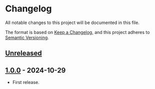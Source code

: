 # Changelog

All notable changes to this project will be documented in this file.

The format is based on [Keep a Changelog](https://keepachangelog.com/en/1.1.0/),
and this project adheres to [Semantic Versioning](https://semver.org/spec/v2.0.0.html).

## [Unreleased]

## [1.0.0] - 2024-10-29

- First release.

[unreleased]: https://github.com//hisacat/Unity-NumberCounterShader/compare/v1.0.0...HEAD
[1.0.0]: https://github.com//hisacat/Unity-NumberCounterShader/releases/tag/v1.0.0